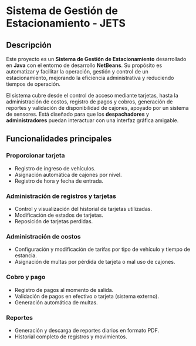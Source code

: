 # Sistema de Gestión de Estacionamiento - JETS

## Descripción

Este proyecto es un **Sistema de Gestión de Estacionamiento** desarrollado en **Java** con el entorno de desarrollo **NetBeans**. Su propósito es automatizar y facilitar la operación, gestión y control de un estacionamiento, mejorando la eficiencia administrativa y reduciendo tiempos de operación.

El sistema cubre desde el control de acceso mediante tarjetas, hasta la administración de costos, registro de pagos y cobros, generación de reportes y validación de disponibilidad de cajones, apoyado por un sistema de sensores. Está diseñado para que los **despachadores** y **administradores** puedan interactuar con una interfaz gráfica amigable.

## Funcionalidades principales

### Proporcionar tarjeta
- Registro de ingreso de vehículos.
- Asignación automática de cajones por nivel.
- Registro de hora y fecha de entrada.

### Administración de registros y tarjetas
- Control y visualización del historial de tarjetas utilizadas.
- Modificación de estados de tarjetas.
- Reposición de tarjetas perdidas.

### Administración de costos
- Configuración y modificación de tarifas por tipo de vehículo y tiempo de estancia.
- Asignación de multas por pérdida de tarjeta o mal uso de cajones.

### Cobro y pago
- Registro de pagos al momento de salida.
- Validación de pagos en efectivo o tarjeta (sistema externo).
- Generación automática de multas.

### Reportes
- Generación y descarga de reportes diarios en formato PDF.
- Historial completo de registros y movimientos.
